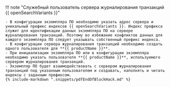 !!! note "Служебный пользователь сервера журналирования транзакций {{ openSearchVariants }}"

    - В конфигурации экземпляра ПО необходимо указать адрес сервера и уникальный префикс индексов {{ openSearchVariants }}. Индекс префикса служит для идентификации данных экземпляра ПО на сервере журналирования транзакций. Поэтому во избежание конфликтов данных для каждого экземпляра ПО следует указывать собственный префикс индекса.
    - В конфигурации сервера журналирования транзакций необходимо создать одного пользователя для **{{ productName }}**.
    - При инициализации экземпляра ПО или в конфигурации экземпляра необходимо указать пользователя **{{ productName }}**, используемого сервером журналирования транзакций.
    - Экземпляр ПО будет взаимодействовать с сервером журналирования транзакций под указанным пользователем и создавать, наполнять и читать индексы с заданным префиксом.
    {% include-markdown ".snippets/pdfEndOfBlockHack.md" %}